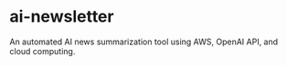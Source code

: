 # ai-newsletter
An automated AI news summarization tool using AWS, OpenAI API, and cloud computing.
